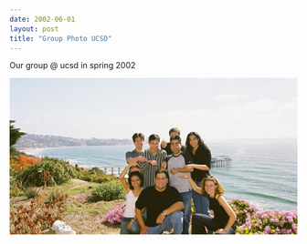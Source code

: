 ```yaml
---
date: 2002-06-01
layout: post
title: "Group Photo UCSD"
---
```


Our group @ ucsd in spring 2002

![Meyer Group](/assets/img/2017/group2002.jpg)
